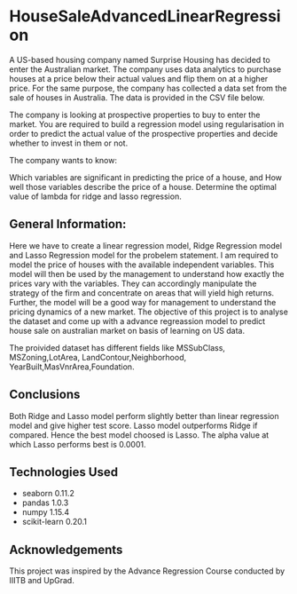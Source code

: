 # HouseSaleAdvancedLinearRegression

A US-based housing company named Surprise Housing has decided to enter the Australian market. The company uses data analytics to purchase houses at a price below their actual values and flip them on at a higher price. For the same purpose, the company has collected a data set from the sale of houses in Australia. The data is provided in the CSV file below.

The company is looking at prospective properties to buy to enter the market. You are required to build a regression model using regularisation in order to predict the actual value of the prospective properties and decide whether to invest in them or not.

The company wants to know:

Which variables are significant in predicting the price of a house, and
How well those variables describe the price of a house.
Determine the optimal value of lambda for ridge and lasso regression.

## General Information:

Here we have to create a linear regression model, Ridge Regression model and Lasso Regression model for the probelem statement.
I am required to model the price of houses with the available independent variables. This model will then be used by the management to understand how exactly the prices vary with the variables. They can accordingly manipulate the strategy of the firm and concentrate on areas that will yield high returns. Further, the model will be a good way for management to understand the pricing dynamics of a new market.
The objective of this project is to analyse the dataset and come up with a advance regreassion model to predict house sale on australian market on basis of learning on US data.

The proivided dataset has different fields like MSSubClass, MSZoning,LotArea, LandContour,Neighborhood, YearBuilt,MasVnrArea,Foundation.

## Conclusions
Both Ridge and Lasso model perform slightly better than linear regression model and give higher test score. Lasso model outperforms Ridge if compared. Hence the best model choosed is Lasso. The alpha value at which Lasso performs best is 0.0001.

## Technologies Used
* seaborn 0.11.2
* pandas 1.0.3
* numpy 1.15.4
* scikit-learn 0.20.1

## Acknowledgements
This project was inspired by the Advance Regression Course conducted by IIITB and UpGrad.
